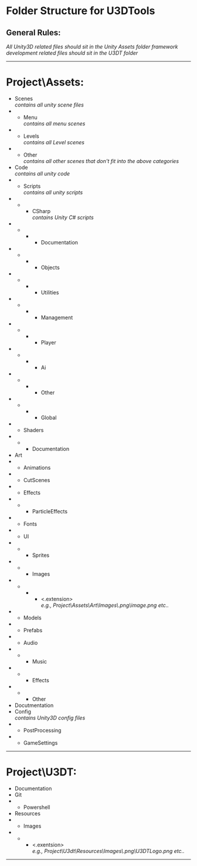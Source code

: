 # Folder Structure for U3DTools

## General Rules:
_All Unity3D related files should sit in the Unity Assets folder_
_framework development related files should sit in the U3DT folder_
___
# Project\Assets:
- Scenes <br/>
_contains all unity scene files_
- - Menu <br/>
_contains all menu scenes_
- - Levels <br/>
_contains all Level scenes_
- - Other <br/>
_contains all other scenes that don't fit into the above categories_
- Code <br/>
_contains all unity code_
- - Scripts <br/>
_contains all unity scripts_
- - - CSharp <br/>
_contains Unity C# scripts_
- - - - Documentation <br/>
- - - - Objects <br/>
- - - - Utilities <br/>
- - - - Management <br/>
- - - - Player <br/>
- - - - Ai <br/>
- - - - Other <br/>
- - - - Global <br/>
- - Shaders <br/>
- - - Documentation <br/>
- Art <br/>
- - Animations <br/>
- - CutScenes <br/>
- - Effects <br/>
- - - ParticleEffects <br/>
- - Fonts <br/>
- - UI <br/>
- - - Sprites <br/>
- - - Images <br/>
- - - - <.extension> <br/>
_e.g., Project\\Assets\\Art\\Images\\.png\\image.png etc.._ <br/>
- - Models <br/>
- - Prefabs <br/>
- - Audio <br/>
- - - Music <br/>
- - - Effects <br/>
- - - Other <br/>
- Docutmentation <br/>
- Config <br/>
_contains Unity3D config files_
- - PostProcessing
- - GameSettings
___
# Project\U3DT: <br/>
- Documentation <br/>
- Git <br/>
- - Powershell <br/>
- Resources <br/>
- - Images <br/>
- - - <.exentsion> <br/>
_e.g., Project\\U3dt\\Resources\\Images\\.png\\U3DTLogo.png etc.._ <br/>

___
